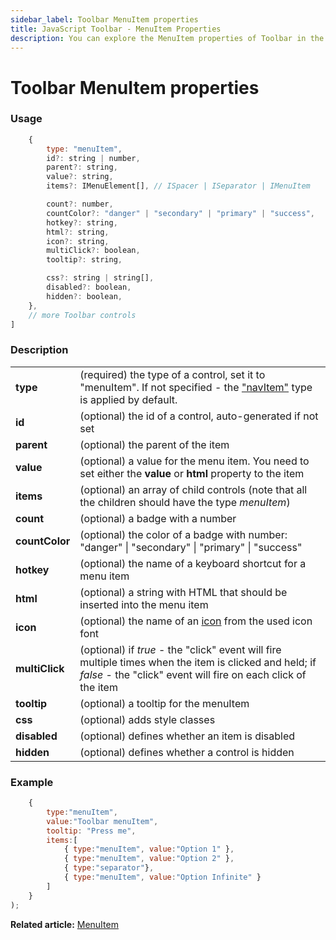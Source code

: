 ```yaml
---
sidebar_label: Toolbar MenuItem properties
title: JavaScript Toolbar - MenuItem Properties 
description: You can explore the MenuItem properties of Toolbar in the documentation of the DHTMLX JavaScript UI library. Browse developer guides and API reference, try out code examples and live demos, and download a free 30-day evaluation version of DHTMLX Suite.
---
```


# Toolbar MenuItem properties

### Usage

```javascript
	{
		type: "menuItem",
		id?: string | number,
		parent?: string,
		value?: string,
		items?: IMenuElement[], // ISpacer | ISeparator | IMenuItem

		count?: number,
		countColor?: "danger" | "secondary" | "primary" | "success",
		hotkey?: string,
		html?: string,
		icon?: string,
		multiClick?: boolean,
		tooltip?: string,

		css?: string | string[],
		disabled?: boolean,
		hidden?: boolean,
    },
	// more Toolbar controls
]
```

### Description

<table>
	<tbody>
        <tr>
			<td><b>type</b></td>
			<td>(required) the type of a control, set it to "menuItem". If not specified - the <a href="../../navitem">"navItem"</a> type is applied by default.</td>
		</tr>
        <tr>
			<td><b>id</b></td>
			<td>(optional) the id of a control, auto-generated if not set</td>
		</tr>
		<tr>
			<td><b>parent</b></td>
			<td>(optional) the parent of the item</td>
		</tr>
		 <tr>
			<td><b>value</b></td>
			<td>(optional) a value for the menu item. You need to set either the <b>value</b> or <b>html</b> property to the item</td>
		</tr>
        <tr>
			<td><b>items</b></td>
			<td>(optional) an array of child controls (note that all the children should have the type <i>menuItem</i>)</td>
		</tr>
		<tr>
			<td><b>count</b></td>
			<td>(optional) a badge with a number</td>
		</tr>
        <tr>
			<td><b>countColor</b></td>
			<td>(optional) the color of a badge with number: "danger" | "secondary" | "primary" | "success" </td>
		</tr>
		<tr>
			<td><b>hotkey</b></td>
			<td>(optional) the name of a keyboard shortcut for a menu item</td>
		</tr>
		<tr>
			<td><b>html</b></td>
			<td>(optional) a string with HTML that should be inserted into the menu item</td>
		</tr>
        <tr>
			<td><b>icon</b></td>
			<td>(optional) the name of an <a href="../../customization">icon</a> from the used icon font</td>
		</tr>
		<tr>
			<td><b>multiClick</b></td>
			<td>(optional) if <i>true</i> - the "click" event will fire multiple times when the item is clicked and held; if <i>false</i> - the "click" event will fire on each click of the item
           </td>
		</tr>
		<tr>
			<td><b>tooltip</b></td>
			<td>(optional) a tooltip for the menuItem</td>
		</tr>
		<tr>
			<td><b>css</b></td>
			<td>(optional) adds style classes</td>
		</tr>
		<tr>
			<td><b>disabled</b></td>
			<td>(optional) defines whether an item is disabled</td>
		</tr>
		<tr>
			<td><b>hidden</b></td>
			<td>(optional) defines whether a control is hidden</td>
		</tr>
    </tbody>
</table>

### Example

```javascript
	{
    	type:"menuItem", 
		value:"Toolbar menuItem", 
		tooltip: "Press me",  
		items:[
        	{ type:"menuItem", value:"Option 1" },
        	{ type:"menuItem", value:"Option 2" },
        	{ type:"separator"},
        	{ type:"menuItem", value:"Option Infinite" }
    	]
	}
);
```

**Related article:** [MenuItem](toolbar/menuitem.md)